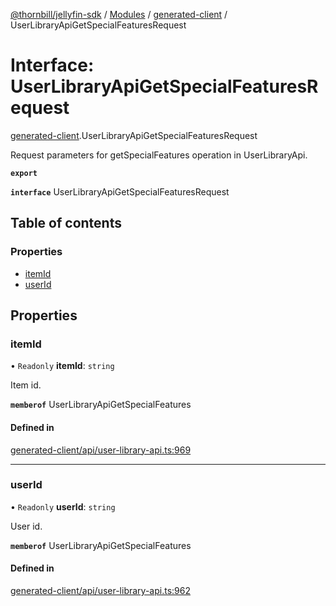 [@thornbill/jellyfin-sdk](../README.md) / [Modules](../modules.md) / [generated-client](../modules/generated_client.md) / UserLibraryApiGetSpecialFeaturesRequest

# Interface: UserLibraryApiGetSpecialFeaturesRequest

[generated-client](../modules/generated_client.md).UserLibraryApiGetSpecialFeaturesRequest

Request parameters for getSpecialFeatures operation in UserLibraryApi.

**`export`**

**`interface`** UserLibraryApiGetSpecialFeaturesRequest

## Table of contents

### Properties

- [itemId](generated_client.UserLibraryApiGetSpecialFeaturesRequest.md#itemid)
- [userId](generated_client.UserLibraryApiGetSpecialFeaturesRequest.md#userid)

## Properties

### itemId

• `Readonly` **itemId**: `string`

Item id.

**`memberof`** UserLibraryApiGetSpecialFeatures

#### Defined in

[generated-client/api/user-library-api.ts:969](https://github.com/thornbill/jellyfin-sdk-typescript/blob/3ae780a/src/generated-client/api/user-library-api.ts#L969)

___

### userId

• `Readonly` **userId**: `string`

User id.

**`memberof`** UserLibraryApiGetSpecialFeatures

#### Defined in

[generated-client/api/user-library-api.ts:962](https://github.com/thornbill/jellyfin-sdk-typescript/blob/3ae780a/src/generated-client/api/user-library-api.ts#L962)
